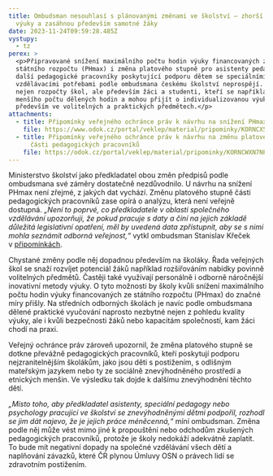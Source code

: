 ```yaml
---
title: Ombudsman nesouhlasí s plánovanými změnami ve školství – zhorší kvalitu
  výuky a zasáhnou především samotné žáky
date: 2023-11-24T09:59:28.485Z
vystupy:
  - tz
perex: >
  <p>Připravované snížení maximálního počtu hodin výuky financovaných ze
  státního rozpočtu (PHmax) i změna platového stupně pro asistenty pedagogů a
  další pedagogické pracovníky poskytující podporu dětem se speciálními
  vzdělávacími potřebami podle ombudsmana českému školství neprospějí. Pocítí je
  nejen rozpočty škol, ale především žáci a studenti, kteří se například dočkají
  menšího počtu dělených hodin a mohou přijít o individualizovanou výuku
  především ve volitelných a praktických předmětech.</p>
attachments:
  - title: Připomínky veřejného ochránce práv k návrhu na snížení PHmax
    file: https://www.odok.cz/portal/veklep/material/pripominky/KORNCX5LAAG3/
  - title: Připomínky veřejného ochránce práv k návrhu na změnu platového stupně
      části pedagogických pracovníků
    file: https://odok.cz/portal/veklep/material/pripominky/KORNCWXN7NPA/
---
```

<p>Ministerstvo školství jako předkladatel obou změn předpisů podle ombudsmana své záměry dostatečně nezdůvodnilo. U návrhu na snížení PHmax není zřejmé, z&nbsp;jakých dat vychází. Změnu platového stupně části pedagogických pracovníků zase opírá o analýzu, která není veřejně dostupná. <em>&bdquo;Není to poprvé, co předkladatele v oblasti společného vzdělávání upozorňuji, že pokud pracuje s daty a činí na jejich základě důležitá legislativní opatření, měl by uvedená data zpřístupnit, aby se s nimi mohla seznámit odborná veřejnost,&ldquo;</em> vytkl ombudsman Stanislav Křeček v&nbsp;<a href="https://www.odok.cz/portal/veklep/material/pripominky/KORNCWXN7NPA/">připomínkách</a>.</p>

<p>Chystané změny podle něj dopadnou především na školáky. Řada veřejných škol se snaží rozvíjet potenciál žáků například rozšiřováním nabídky povinně volitelných předmětů. Častěji také využívají personálně i odborně náročnější inovativní metody výuky. O tyto možnosti by školy kvůli snížení maximálního počtu hodin výuky financovaných ze státního rozpočtu (PHmax) do značné míry přišly. Na středních odborných školách je navíc podle ombudsmana dělené praktické vyučování naprosto nezbytné nejen z&nbsp;pohledu kvality výuky, ale i kvůli bezpečnosti žáků nebo kapacitám společností, kam žáci chodí na praxi.</p>

<p>Veřejný ochránce práv zároveň upozornil, že změna platového stupně se dotkne převážně pedagogických pracovníků, kteří poskytují podporu nejzranitelnějším školákům, jako jsou děti s&nbsp;postižením, s&nbsp;odlišným mateřským jazykem nebo ty ze sociálně znevýhodněného prostředí a etnických menšin. Ve výsledku tak dojde k&nbsp;dalšímu znevýhodnění těchto dětí.</p>

<p><em>&bdquo;Místo toho, aby předkladatel asistenty, speciální pedagogy nebo psychology pracující ve školství se znevýhodněnými dětmi podpořil, rozhodl se jim dát najevo, že je jejich práce méněcenná,&ldquo;</em> míní ombudsman. Změna podle něj může vést mimo jiné k&nbsp;propouštění nebo odchodům zkušených pedagogických pracovníků, protože je školy nedokáží adekvátně zaplatit. To bude mít negativní dopady na společné vzdělávání všech dětí a naplňování závazků, které ČR plynou Úmluvy OSN o právech lidí se zdravotním postižením.</p>
